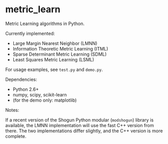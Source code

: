 # metric_learn

Metric Learning algorithms in Python.

Currently implemented:

 * Large Margin Nearest Neighbor (LMNN)
 * Information Theoretic Metric Learning (ITML)
 * Sparse Determinant Metric Learning (SDML)
 * Least Squares Metric Learning (LSML)

For usage examples, see `test.py` and `demo.py`.

Dependencies:

 * Python 2.6+
 * numpy, scipy, scikit-learn
 * (for the demo only: matplotlib)

Notes:

If a recent version of the Shogun Python modular (`modshogun`) library is available,
the LMNN implementation will use the fast C++ version from there.
The two implementations differ slightly, and the C++ version is more complete.

